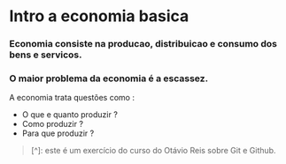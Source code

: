 # Intro a economia basica

### Economia consiste na producao, distribuicao e consumo dos bens e servicos.

### O maior problema da economia é a escassez.

A economia trata questões como :

- O que e quanto produzir ?
- Como produzir ?
- Para que produzir ?

> [^]: este é um exercício do curso do Otávio Reis sobre Git e Github.
